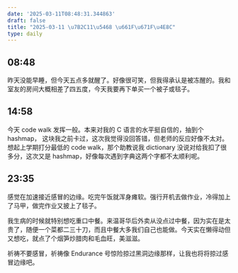 ```yaml
---
date: '2025-03-11T08:48:31.344863'
draft: false
title: "2025-03-11 \u7B2C11\u5468 \u661F\u671F\u4E8C"
type: daily
---
```


## 08:48

昨天没能早睡，但今天五点多就醒了。好像很可笑，但我得承认是被冻醒的。我和室友的房间大概相差了四五度，今天我要再下单买一个被子或毯子。


## 14:58

今天 code walk 发挥一般。本来对我的 C 语言的水平挺自信的，抽到个 hashmap， 这块我之前卡过，这次我觉得没回答错，但老师的反应好像不太对。想起上学期打分最低的 code walk，那个助教说我 dictionary 没说对给我扣了很多分，这次又是 hashmap，好像每次遇到字典这两个字都不太顺利呢。


## 23:35

感觉在加速接近感冒的边缘。吃完午饭就浑身瘫软。强行开机去做作业，冷得加上了马甲，做完作业又披上了毯子。


我生病的时候就特别想吃重口中餐。来温哥华后外卖从没点过中餐，因为实在是太贵了，随便一个菜都二三十刀，而且中餐大多我们自己也能做。今天实在懒得动但又想吃，就点了个烟笋炒腊肉和毛血旺，美滋滋。


祈祷不要感冒，祈祷像 Endurance 号惊险掠过黑洞边缘那样，让我也将将掠过感冒边缘吧。

